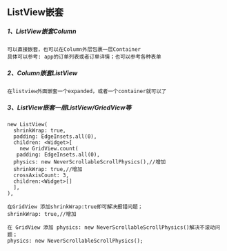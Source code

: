 ListView嵌套
-----
##### 1、ListView嵌套Column
```
可以直接嵌套，也可以在Column外层包裹一层Container
具体可以参考: app的订单列表或者订单详情；也可以参考各种表单
```

##### 2、Column嵌套ListView
```
在listview外面嵌套一个expanded，或者一个container就可以了
```

##### 3、ListView嵌套一层ListView/GriedView等
```
new ListView(
  shrinkWrap: true,
  padding: EdgeInsets.all(0),
  children: <Widget>[
    new GridView.count(
   padding: EdgeInsets.all(0),
  physics: new NeverScrollableScrollPhysics(),//增加
  shrinkWrap: true,//增加
  crossAxisCount: 3,
  children:<Widget>[]
  ],
),
```
```
在GridView 添加shrinkWrap:true即可解决报错问题；
shrinkWrap: true,//增加
```
```
在 GridView 添加 physics: new NeverScrollableScrollPhysics()解决不滚动问题；
physics: new NeverScrollableScrollPhysics();
```
